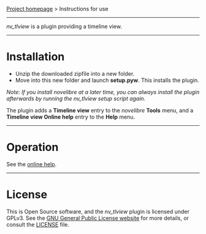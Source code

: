 [Project homepage](https://github.com/peter88213/nv_tlview) > Instructions for use

--- 

*nv_tlview* is a plugin providing a timeline view. 

---

# Installation

- Unzip the downloaded zipfile into a new folder.
- Move into this new folder and launch **setup.pyw**. This installs the plugin.

*Note: If you install novelibre at a later time, you can always install the plugin afterwards by running the nv_tlview setup script again.*

The plugin adds a **Timeline view** entry to the *novelibre* **Tools** menu,
and a **Timeline view Online help** entry to the **Help** menu.

---

# Operation

See the [online help](https://github.com/peter88213/nv_tlview/docs/nv_tlview/index.rst).

---

# License

This is Open Source software, and the *nv_tlview* plugin is licensed under GPLv3. See the
[GNU General Public License website](https://www.gnu.org/licenses/gpl-3.0.en.html) for more
details, or consult the [LICENSE](https://github.com/peter88213/nv_tlview/blob/main/LICENSE) file.
